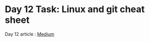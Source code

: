# Day 12 Task: Linux and git cheat sheet

Day 12 article : [Medium](https://medium.com/@rejani2906/day-12-linux-and-git-cheat-sheet-14a3887fb488)
